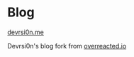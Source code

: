 # Blog

[devrsi0n.me](https://devrsion.me)

Devrsi0n's blog fork from [overreacted.io](https://github.com/gaearon/overreacted.io/tree/8266ef5e2ab69b264d85f65449e0c02e58014a38)
